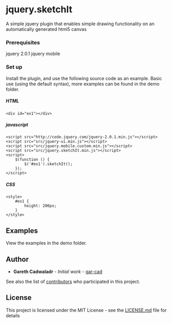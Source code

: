 # jquery.sketchIt

A simple jquery plugin that enables simple drawing functionality on an automatically generated html5 canvas

### Prerequisites

jquery 2.0.1
jquery mobile

### Set up

Install the plugin, and use the following source code as an example. Basic use (using the default syntax), more examples can be found in the demo folder.

##### HTML
```
<div id="ex1"></div>
```

##### javascript
```
<script src="http://code.jquery.com/jquery-2.0.1.min.js"></script>
<script src="src/jquery-ui.min.js"></script>
<script src="src/jquery.mobile.custom.min.js"></script>
<script src="src/jquery.sketchIt.min.js"></script>
<script>
    $(function () {
        $('#ex1').sketchIt();
    });
</script>
```

##### CSS
```
<style>
    #ex1 {
        height: 200px;
    }
</style>
```

## Examples

View the examples in the demo folder. 

## Author

* **Gareth Cadwaladr** - *Initial work* - [gar-cad](https://github.com/gar-cad)

See also the list of [contributors](https://github.com/gar-cad/jquery.dataTree/graphs/contributors) who participated in this project.

## License

This project is licensed under the MIT License - see the [LICENSE.md](LICENSE.MD) file for details
